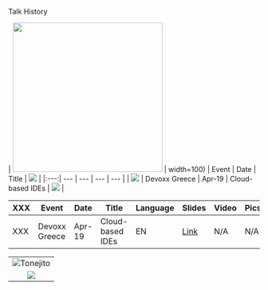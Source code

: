 Talk History



| <img src="https://openmoji.org/data/color/svg/1F5FA.svg" width="300"> | width=100) | Event | Date | Title | ![](https://openmoji.org/data/color/svg/1F1EC-1F1F7.svg) |
|:---:| --- | --- | --- | --- |
| ![](https://openmoji.org/data/color/svg/1F1EC-1F1F7.svg) | Devoxx Greece | Apr-19 | Cloud-based IDEs | ![](https://openmoji.org/data/color/svg/1F1EC-1F1F7.svg) |



| XXX | Event | Date | Title | Language | Slides | Video | Pics |
| --- | ----- | ---- | -----| ----- | -------- | ------ | ----- | 
| XXX | Devoxx Greece | Apr-19 | Cloud-based IDEs | EN | [Link](https://speakerdeck.com/maeddes/cloud-and-container-based-integrated-development-environments) |  N/A | N/A |

|                                       |
|:-------------------------------------:|
| ![](https://goo.gl/1R3T6h "Tonejito") |
| ![](https://openmoji.org/data/color/svg/1F1EC-1F1F7.svg) |